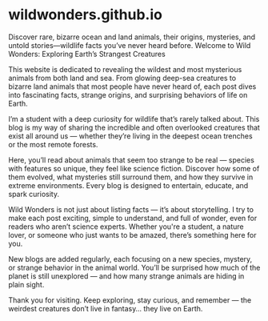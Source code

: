 # wildwonders.github.io
Discover rare, bizarre ocean and land animals, their origins, mysteries, and untold stories—wildlife facts you’ve never heard before.
Welcome to Wild Wonders: Exploring Earth’s Strangest Creatures

This website is dedicated to revealing the wildest and most mysterious animals from both land and sea. From glowing deep-sea creatures to bizarre land animals that most people have never heard of, each post dives into fascinating facts, strange origins, and surprising behaviors of life on Earth.

I’m a student with a deep curiosity for wildlife that’s rarely talked about. This blog is my way of sharing the incredible and often overlooked creatures that exist all around us — whether they’re living in the deepest ocean trenches or the most remote forests.

Here, you’ll read about animals that seem too strange to be real — species with features so unique, they feel like science fiction. Discover how some of them evolved, what mysteries still surround them, and how they survive in extreme environments. Every blog is designed to entertain, educate, and spark curiosity.

Wild Wonders is not just about listing facts — it’s about storytelling. I try to make each post exciting, simple to understand, and full of wonder, even for readers who aren’t science experts. Whether you're a student, a nature lover, or someone who just wants to be amazed, there’s something here for you.

New blogs are added regularly, each focusing on a new species, mystery, or strange behavior in the animal world. You’ll be surprised how much of the planet is still unexplored — and how many strange animals are hiding in plain sight.

Thank you for visiting. Keep exploring, stay curious, and remember — the weirdest creatures don’t live in fantasy… they live on Earth.
